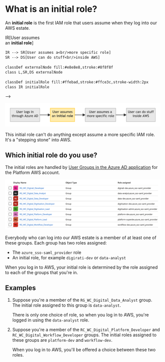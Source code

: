 # What is an initial role?

An **initial role** is the first IAM role that users assume when they log into our AWS estate.

<!--

Generated from Mermaid and rendered as a PNG using https://mermaid.live/edit#pako:eNplkU1rAjEQhv_KEK8rQnuRIIKwF0F62KX00PUwJpPd0Gwi-UBb8b83-0FRmrkk4X3edya5MeEkMc6UcRfRoY9wqBoLeR0-3wN5MK4NoO3m5Ffb2HmX2g52P8kT7MojLJdb2FeTEkNIPYVRiRY2IXpn2622Omo04J2hzWq-PE4Z-2p0qJ8dAEeP3uWQcCahlRYjPlP1RJX1RIkcJh2EmJQaQW2Dlrm_jzoDEyJM9i5JAV0jeYvmLY8NShvDF7Qeqhg6-yK-WKuhHjA4FHVVlPUT-894HrPKbc6-StEJ5Z-vUoJexXxcXrSMHX85Xx-D8nM82LCC9eR71DL_z23QNSx21FPDeN5KUphMbFhj71mKKbr62wrGo09UsHSWGKnU2HrsGVdoAt1_ActEp0M

flowchart LR
    L[User logs in<br/>through Azure AD] --> IR[User assumes<br/>an <strong>initial role</strong>]
    IR --> SR[User assumes a<br/>more specific role]
    SR --> DS[User can do stuff<br/>inside AWS]

    classDef externalNode fill:#e8e8e8,stroke:#8f8f8f
    class L,SR,DS externalNode

    classDef initialRole fill:#ffebad,stroke:#ffce3c,stroke-width:2px
    class IR initialRole

-->

![](initial_role_flow.png)

This initial role can't do anything except assume a more specific IAM role.
It's a "stepping stone" into AWS.

## Which initial role do you use?

The initial roles are handled by [User Groups in the Azure AD application][users_and_groups] for the Platform AWS account.

![A table of groups in the Azure AD console. Each group has a name (for example, 'RG_WC_Digirati_Developer') and a list of roles assigned (for example, 'digirati-dev, azure_sso-saml_provider').](group_screenshot.png)

Everybody who can log into our AWS estate is a member of at least one of these groups.
Each group has two roles assigned:

*   The `azure_sso-saml_provider` role
*   An initial role, for example `digirati-dev` or `data-analyst`

When you log in to AWS, your initial role is determined by the role assigned to each of the groups that you're in.

[users_and_groups]: https://portal.azure.com/#view/Microsoft_AAD_IAM/ManagedAppMenuBlade/~/Users/objectId/c300392b-56aa-4a3e-8d2c-249ce2d5468d/appId/3bfb9ee4-2ec9-40e0-8432-10cd46f9afe4

## Examples

1.  Suppose you're a member of the `RG_WC_Digital_Data_Analyst` group.
    The initial role assigned to this group is `data-analyst`.

    There is only one choice of role, so when you log in to AWS, you're logged in using the `data-analyst` role.

2.  Suppose you're a member of the `RC_WC_Digital_Platform_Developer` and `RC_WC_Digital_Workflow_Developer` groups.
    The initial roles assigned to these groups are `platform-dev` and `workflow-dev`.

    When you log in to AWS, you'll be offered a choice between these two roles.

